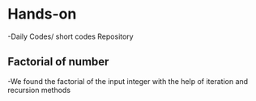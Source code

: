 # Hands-on
-Daily Codes/ short codes  Repository

## Factorial of number
-We found the factorial of the input integer with the help of iteration and recursion methods
